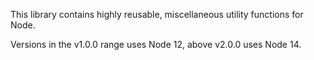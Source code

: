 This library contains highly reusable, miscellaneous utility functions for Node.

Versions in the v1.0.0 range uses Node 12, above v2.0.0 uses Node 14.
